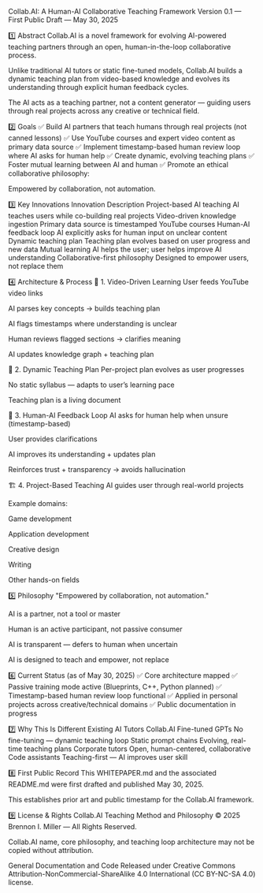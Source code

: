 Collab.AI: A Human-AI Collaborative Teaching Framework
Version 0.1 — First Public Draft — May 30, 2025

1️⃣ Abstract
Collab.AI is a novel framework for evolving AI-powered teaching partners through an open, human-in-the-loop collaborative process.

Unlike traditional AI tutors or static fine-tuned models, Collab.AI builds a dynamic teaching plan from video-based knowledge and evolves its understanding through explicit human feedback cycles.

The AI acts as a teaching partner, not a content generator — guiding users through real projects across any creative or technical field.

2️⃣ Goals
✅ Build AI partners that teach humans through real projects (not canned lessons)
✅ Use YouTube courses and expert video content as primary data source
✅ Implement timestamp-based human review loop where AI asks for human help
✅ Create dynamic, evolving teaching plans
✅ Foster mutual learning between AI and human
✅ Promote an ethical collaborative philosophy:

Empowered by collaboration, not automation.

3️⃣ Key Innovations
Innovation	Description
Project-based AI teaching	AI teaches users while co-building real projects
Video-driven knowledge ingestion	Primary data source is timestamped YouTube courses
Human-AI feedback loop	AI explicitly asks for human input on unclear content
Dynamic teaching plan	Teaching plan evolves based on user progress and new data
Mutual learning	AI helps the user; user helps improve AI understanding
Collaborative-first philosophy	Designed to empower users, not replace them

4️⃣ Architecture & Process
🎥 1. Video-Driven Learning
User feeds YouTube video links

AI parses key concepts → builds teaching plan

AI flags timestamps where understanding is unclear

Human reviews flagged sections → clarifies meaning

AI updates knowledge graph + teaching plan

🔄 2. Dynamic Teaching Plan
Per-project plan evolves as user progresses

No static syllabus — adapts to user’s learning pace

Teaching plan is a living document

🔁 3. Human-AI Feedback Loop
AI asks for human help when unsure (timestamp-based)

User provides clarifications

AI improves its understanding + updates plan

Reinforces trust + transparency → avoids hallucination

🏗 4. Project-Based Teaching
AI guides user through real-world projects

Example domains:

Game development

Application development

Creative design

Writing

Other hands-on fields

5️⃣ Philosophy
"Empowered by collaboration, not automation."

AI is a partner, not a tool or master

Human is an active participant, not passive consumer

AI is transparent — defers to human when uncertain

AI is designed to teach and empower, not replace

6️⃣ Current Status (as of May 30, 2025)
✅ Core architecture mapped
✅ Passive training mode active (Blueprints, C++, Python planned)
✅ Timestamp-based human review loop functional
✅ Applied in personal projects across creative/technical domains
✅ Public documentation in progress

7️⃣ Why This Is Different
Existing AI Tutors	Collab.AI
Fine-tuned GPTs	No fine-tuning — dynamic teaching loop
Static prompt chains	Evolving, real-time teaching plans
Corporate tutors	Open, human-centered, collaborative
Code assistants	Teaching-first — AI improves user skill

8️⃣ First Public Record
This WHITEPAPER.md and the associated README.md were first drafted and published May 30, 2025.

This establishes prior art and public timestamp for the Collab.AI framework.

9️⃣ License & Rights
Collab.AI Teaching Method and Philosophy
© 2025 Brennon I. Miller — All Rights Reserved.

Collab.AI name, core philosophy, and teaching loop architecture may not be copied without attribution.

General Documentation and Code
Released under Creative Commons Attribution-NonCommercial-ShareAlike 4.0 International (CC BY-NC-SA 4.0) license.

